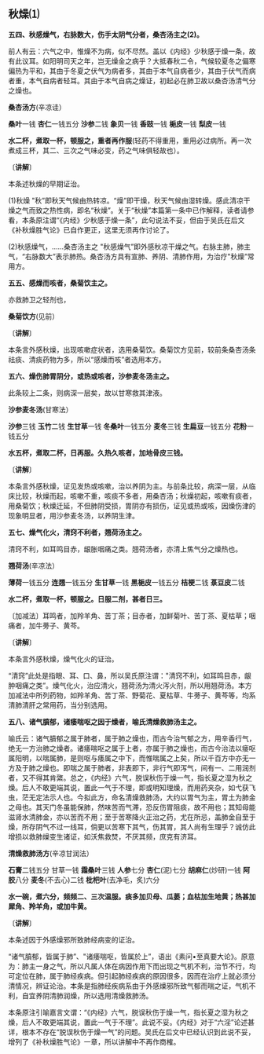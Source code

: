 ## 秋燥⑴

**五四、秋感燥气，右脉数大，伤手太阴气分者，桑杏汤主之(2)。**

前人有云：六气之中，惟燥不为病，似不尽然。盖以《内经》少秋感于燥一条，故有此议耳。如阳明司天之年，岂无燥金之病乎？大抵春秋二令，气候较夏冬之偏寒偏热为平和，其由于冬夏之伏气为病者多，其由于本气自病者少，其由于伏气而病者重，本气自病者轻耳。其由于本气自病之燥证，初起必在肺卫故以桑杏汤清气分之燥也。

**桑杏汤方**(辛凉诖）

**桑叶**一钱  **杏仁**一钱五分  **沙参**二钱   **象贝**一钱  **香豉**一钱  **梔皮**一钱   **梨皮**一钱

**水二杯，煮取一杯，顿服之，重者再作服**(轻药不得重用，重用必过病所。再一次煮成三杯，其二、三次之气味必变，药之气味俱轻故也）。

〔**讲解**〕

本条述秋燥的早期证治。

(1)秋燥  "秋”即秋天气候由热转凉。“燥”即干燥，秋天气候由湿转燥。感此清凉干燥之气而致之热性病，即名“秋燥”。关于“秋燥”本篇第一条中已作解释，读者请参看，本条原注谓“《内经》少秋感于燥一条”，此句说法不妥，但由于吴氏在后文《补秋燥胜气论》已自作更正，这里无须再作讨论了。

(2)秋感燥气，……桑杏汤主之 "秋感燥气”即外感秋凉干燥之气。右脉主肺，肺主气，“右脉数大”表示肺热。桑杏汤方具有宣肺、养阴、清肺作用，为治疗"秋燥”常用方。

**五五、感燥而咳者，桑菊饮主之。**

亦救肺卫之轻剂也，

**桑菊饮方**(见前）

〔**讲解**〕

本条言外感秋燥，出现咳嗽症状者，选用桑菊饮。桑菊饮方见前，较前条桑杏汤条祛痰、清痰药物为多，所以“感燥而咳”者选用本方。

**五六、燥伤肺胃阴分，或热或咳者，沙参麦冬汤主之。**

此条较上二条，则病深一层矣，故以甘寒救其津液。

**沙参麦冬汤**(甘寒法）

**沙参**三钱  **玉竹**二钱  **生甘草**一钱  **冬桑叶**一钱五分  **麦冬**三钱  **生扁豆**一钱五分  **花粉**一钱五分

**水五杯，煮取二杯，日再服。久热久咳者，加地骨皮三钱。**

〔**讲解**〕

本条言外感秋燥，证见发热或咳嗽，治以养阴为主。与前条比较，病深一层，从临床比较，秋燥而起，咳嗽不重，咳痰不多者，用桑杏汤；秋燥初起，咳嗽有痰者，用桑菊饮；秋燥迁延，不但肺阴受损，胃阴亦有损伤，证见或热或咳，因燥伤津的现象明显者，用沙参麦冬汤，以养阴生津。

**五七、燥气化火，清窍不利者，翘荷汤主之。**

清窍不利，如耳鸣目赤，龈胀咽痛之类。翘荷汤者，亦清上焦气分之燥热也。

**翘荷汤**(辛凉法）

**薄荷**一钱五分  **连翘**一钱五分  **生甘草**一钱  **黑梔皮**一钱五分  **桔梗**二钱  **菉豆皮**二钱

**水二杯，煮取一杯，顿服之。日服二剂，甚者日三。**

〔加减法〕耳鸣者，加羚羊角、苦丁茶；目赤者，加鲜菊叶、苦丁茶、夏枯草；咽痛者，加牛蒡子、黄芩。

〔**讲解**〕

本条言外感秋燥，燥气化火的证治。

“清窍”此处是指眼、耳、口、鼻，所以吴氏原注谓："清窍不利，如耳鸣目赤，龈肿咽痛之类”。燥气化火，治应清火，翘荷汤为清火泻火剂，所以用翘荷汤。本方加减法中所列药物，如羚羊角、苦丁茶、野菊花、夏枯草、牛蒡子、黄芩等，均系清肺清肝之常用药，当分别选用。

**五八、诸气膹郁，诸痿喘呕之因于燥者，喻氏清燥救肺汤主之。**

喻氏云：诸气膹郁之属于肺者，属于肺之燥也，而古今治气郁之方，用辛香行气，绝无一方治肺之燥者。诸痿喘呕之属于上者，亦属于肺之燥也，而古今治法以瘘呕属阳明，以喘属肺，是则呕与痿属之中下，而惟喘属之上矣，所以千百方中亦无一方及于肺之燥也。即喘之属于肺者，非表即下，非行气即泻气，间有一、二用润剂者，又不得其肯綮。总之，《内经》六气，脱误秋伤于燥一气，指长夏之湿为秋之燥。后人不敢更端其说，置此一气于不理，即或明知理燥，而用药夹杂，如弋获飞虫，茫无定法示人也。今拟此方，命名清燥救肺汤，大约以胃气为主，胃土为肺金之母也。其天门冬虽能保肺，然味苦而气滞，恐反伤胃阻痰，故不用也；其知母能滋肾水清肺金，亦以苦而不用；至于苦寒降火正治之药，尤在所忌，盖肺金自至于燥，所存阴气不过一线耳，倘更以苦寒下其气，伤其胃，其人尚有生理乎？诚仿此增损以救肺燥变生诸证，如沃焦救焚，不厌其频，庶克有济耳。

**清燥救肺汤方**(辛凉甘润法）

**石膏**二钱五分  甘草一钱  **霜桑叶**三钱  **人参**七分  **杏仁**(泥)七分   **胡麻仁**(炒研)一钱  **阿胶**八分  **麦冬**(不去心)二钱  **枇杷叶**(去净毛，炙)六分

**水一碗，煮六分，频频二、三次温服。痰多加贝母、瓜蒌；血枯加生地黄；热甚加犀角、羚羊角，或加牛黄。**

〔**讲解**〕

本条述因于外感燥邪所致肺经病变的证治。

“诸气膹郁，皆属于肺”、"诸痿喘呕，皆属於上”，语出《素问•至真要大论》。原意为：肺主一身之气，所以凡属人体在病因作用下而出现之气机不利，治节不行，均可定位在肺，属于肺经疾病。但引起肺经疾病的原因很多，因而在治疗上就必须分清情况，辨证论治。本条是指肺经疾病系由于外感燥邪所致气郁而喘之证，气机不利，自宜养阴清肺润燥，所以选用清燥救肺汤。

本条原注引喻嘉言文谓：“《内经》六气，脱误秋伤于燥一气，指长夏之湿为秋之燥，后人不敢更端其说，置此一气于不理”。此说不妥。《内经》对于“六淫”论述甚详，根本不存在“脱误秋伤于燥一气”的问题。吴氏在后文中已经认识到此说不妥，增列了《补秋燥胜气论》一章，所以讲解中不再作商榷。
